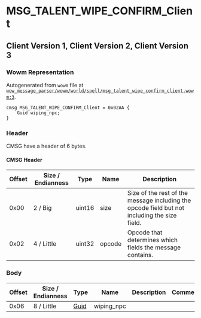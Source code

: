 # MSG_TALENT_WIPE_CONFIRM_Client

## Client Version 1, Client Version 2, Client Version 3

### Wowm Representation

Autogenerated from `wowm` file at [`wow_message_parser/wowm/world/spell/msg_talent_wipe_confirm_client.wowm:3`](https://github.com/gtker/wow_messages/tree/main/wow_message_parser/wowm/world/spell/msg_talent_wipe_confirm_client.wowm#L3).
```rust,ignore
cmsg MSG_TALENT_WIPE_CONFIRM_Client = 0x02AA {
    Guid wiping_npc;
}
```
### Header

CMSG have a header of 6 bytes.

#### CMSG Header

| Offset | Size / Endianness | Type   | Name   | Description |
| ------ | ----------------- | ------ | ------ | ----------- |
| 0x00   | 2 / Big           | uint16 | size   | Size of the rest of the message including the opcode field but not including the size field.|
| 0x02   | 4 / Little        | uint32 | opcode | Opcode that determines which fields the message contains.|

### Body

| Offset | Size / Endianness | Type | Name | Description | Comment |
| ------ | ----------------- | ---- | ---- | ----------- | ------- |
| 0x06 | 8 / Little | [Guid](../types/packed-guid.md) | wiping_npc |  |  |

